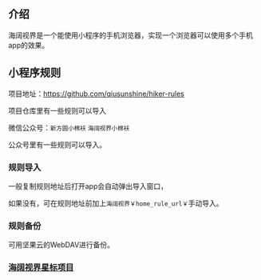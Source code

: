 ## 介绍

海阔视界是一个能使用小程序的手机浏览器，实现一个浏览器可以使用多个手机app的效果。


## 小程序规则

项目地址：https://github.com/qiusunshine/hiker-rules

项目仓库里有一些规则可以导入

微信公众号：`新方圆小棉袄` `海阔视界小棉袄`

公众号里有一些规则可以导入。

### 规则导入

一般复制规则地址后打开app会自动弹出导入窗口，

如果没有，可在规则地址前加上`海阔视界￥home_rule_url￥`手动导入。

### 规则备份

可用坚果云的WebDAV进行备份。

### [海阔视界星标项目](https://github.com/stars/aa1555/lists/%E6%B5%B7%E9%98%94%E8%A7%86%E7%95%8C)